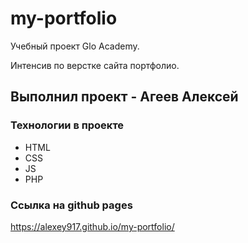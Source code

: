 # my-portfolio

Учебный проект Glo Academy.

Интенсив по верстке сайта портфолио.

## Выполнил проект - Агеев Алексей

### Технологии в проекте
- HTML
- CSS
- JS
- PHP

### Ссылка на github pages
<https://alexey917.github.io/my-portfolio/>
